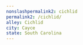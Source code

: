 ```yaml
---
﻿nonslashpermalink2: cichlid
permalink2: /cichlid/
alley: Cichlid
city: Cayce
state: South Carolina
---
```

